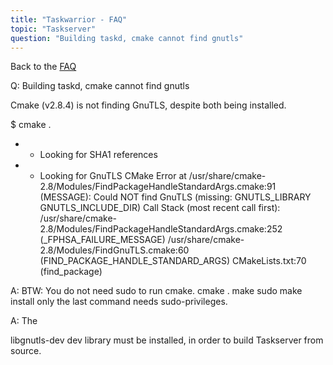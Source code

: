 ```yaml
---
title: "Taskwarrior - FAQ"
topic: "Taskserver"
question: "Building taskd, cmake cannot find gnutls"
---
```


Back to the [FAQ](/support/faq)

Q: Building taskd, cmake cannot find gnutls

Cmake (v2.8.4) is not finding GnuTLS, despite both being installed.

$ cmake .
- - Looking for SHA1 references
- - Looking for GnuTLS
CMake Error at /usr/share/cmake-2.8/Modules/FindPackageHandleStandardArgs.cmake:91 (MESSAGE):
  Could NOT find GnuTLS (missing: GNUTLS_LIBRARY GNUTLS_INCLUDE_DIR)
Call Stack (most recent call first):
  /usr/share/cmake-2.8/Modules/FindPackageHandleStandardArgs.cmake:252 (_FPHSA_FAILURE_MESSAGE)
  /usr/share/cmake-2.8/Modules/FindGnuTLS.cmake:60 (FIND_PACKAGE_HANDLE_STANDARD_ARGS)
  CMakeLists.txt:70 (find_package)

A: BTW: You do not need sudo to run cmake. cmake . make sudo make install only the last command needs sudo-privileges.

A: The 

libgnutls-dev
dev library must be installed, in order to build Taskserver from source.

